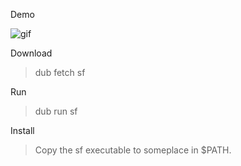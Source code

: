 Demo

![gif](https://imgur.com/a/XVQpC)

Download

> dub fetch sf

Run

> dub run sf

Install

> Copy the sf executable to someplace in $PATH.
